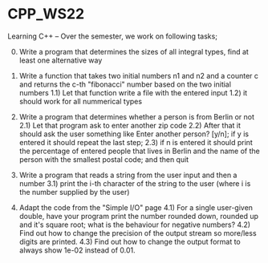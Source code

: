 # CPP_WS22
Learning C++ – Over the semester, we work on following tasks;


0) Write a program that determines the sizes of all integral types, find at least one alternative way

1) Write a function that takes two initial numbers n1 and n2 and a counter c and returns the c-th "fibonacci" number based on the two initial numbers
1.1) Let that function write a file with the entered input
1.2) it should work for all nummerical types

2) Write a program that determines whether a person is from Berlin or not
2.1) Let that program ask to enter another zip code
2.2) After that it should ask the user something like Enter another person? [y/n];
if y is entered it should repeat the last step; 
2.3) if n is entered it should print the percentage of entered people that lives in Berlin and
the name of the person with the smallest postal code; and then quit

3) Write a program that reads a string from the user input and then a number
3.1) print the i-th character of the string to the user (where i is the number supplied by
the user)

4) Adapt the code from the "Simple I/O" page
4.1) For a single user-given double, have your program print the number rounded down,
rounded up and it's square root; what is the behaviour for negative numbers?
4.2) Find out how to change the precision of the output stream so more/less digits are
printed.
4.3) Find out how to change the output format to always show 1e-02 instead of 0.01.


